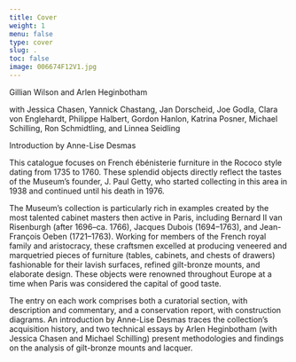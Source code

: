 ```yaml
---
title: Cover
weight: 1
menu: false
type: cover
slug: .
toc: false
image: 006674F12V1.jpg
---
```


<div class="cover-authors">

Gillian Wilson and Arlen Heginbotham

with Jessica Chasen, Yannick Chastang, Jan Dorscheid, Joe Godla, Clara von Englehardt, Philippe Halbert, Gordon Hanlon, Katrina Posner, Michael Schilling, Ron Schmidtling, and Linnea Seidling

Introduction by Anne-Lise Desmas

</div>

This catalogue focuses on French ébénisterie furniture in the Rococo style dating from 1735 to 1760. These splendid objects directly reflect the tastes of the Museum’s founder, J. Paul Getty, who started collecting in this area in 1938 and continued until his death in 1976.

The Museum’s collection is particularly rich in examples created by the most talented cabinet masters then active in Paris, including Bernard II van Risenburgh (after 1696–ca. 1766), Jacques Dubois (1694–1763), and Jean-François Oeben (1721–1763). Working for members of the French royal family and aristocracy, these craftsmen excelled at producing veneered and marquetried pieces of furniture (tables, cabinets, and chests of drawers) fashionable for their lavish surfaces, refined gilt-bronze mounts, and elaborate design. These objects were renowned throughout Europe at a time when Paris was considered the capital of good taste.

The entry on each work comprises both a curatorial section, with description and commentary, and a conservation report, with construction diagrams. An introduction by Anne-Lise Desmas traces the collection’s acquisition history, and two technical essays by Arlen Heginbotham (with Jessica Chasen and Michael Schilling) present methodologies and findings on the analysis of gilt-bronze mounts and lacquer.
